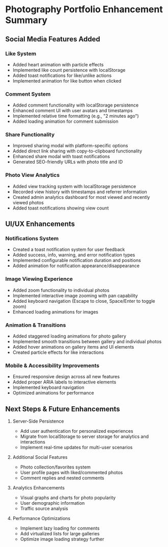 # Photography Portfolio Enhancement Summary

## Social Media Features Added

### Like System

- Added heart animation with particle effects
- Implemented like count persistence with localStorage
- Added toast notifications for like/unlike actions
- Implemented animation for like button when clicked

### Comment System

- Added comment functionality with localStorage persistence
- Enhanced comment UI with user avatars and timestamps
- Implemented relative time formatting (e.g., "2 minutes ago")
- Added loading animation for comment submission

### Share Functionality

- Improved sharing modal with platform-specific options
- Added direct link sharing with copy-to-clipboard functionality
- Enhanced share modal with toast notifications
- Generated SEO-friendly URLs with photo title and ID

### Photo View Analytics

- Added view tracking system with localStorage persistence
- Recorded view history with timestamps and referrer information
- Created admin analytics dashboard for most viewed and recently viewed photos
- Added toast notifications showing view count

## UI/UX Enhancements

### Notifications System

- Created a toast notification system for user feedback
- Added success, info, warning, and error notification types
- Implemented configurable notification duration and positions
- Added animation for notification appearance/disappearance

### Image Viewing Experience

- Added zoom functionality to individual photos
- Implemented interactive image zooming with pan capability
- Added keyboard navigation (Escape to close, Space/Enter to toggle zoom)
- Enhanced loading animations for images

### Animation & Transitions

- Added staggered loading animations for photo gallery
- Implemented smooth transitions between gallery and individual photos
- Added hover animations on gallery items and UI elements
- Created particle effects for like interactions

### Mobile & Accessibility Improvements

- Ensured responsive design across all new features
- Added proper ARIA labels to interactive elements
- Implemented keyboard navigation
- Optimized animations for performance

## Next Steps & Future Enhancements

1. Server-Side Persistence

   - Add user authentication for personalized experiences
   - Migrate from localStorage to server storage for analytics and interactions
   - Implement real-time updates for multi-user scenarios

2. Additional Social Features

   - Photo collection/favorites system
   - User profile pages with liked/commented photos
   - Comment replies and nested comments

3. Analytics Enhancements

   - Visual graphs and charts for photo popularity
   - User demographic information
   - Traffic source analysis

4. Performance Optimizations
   - Implement lazy loading for comments
   - Add virtualized lists for large galleries
   - Optimize image loading strategy further
